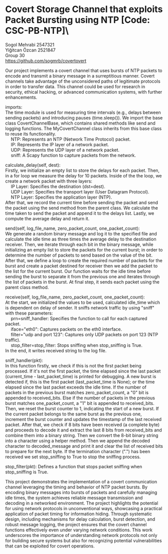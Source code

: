 # Covert Storage Channel that exploits Packet Bursting using NTP [Code: CSC-PB-NTP]\

Sogol Mehrabi 2547321\
Yiğitcan Özcan 2521847\
Group 30\
https://github.com/sogmrb/covertovert

Our project implements a covert channel that uses bursts of NTP packets to encode and transmit a binary message in a surreptitious manner. Covert channels take advantage of the unconsidered paths of legitimate protocols in order to transfer data. This channel could be used for research in security, ethical hacking, or advanced communication systems, with further enhancements.

imports:\
    The time module is used for measuring time intervals (e.g., delays between sending packets) and introducing pauses (time.sleep()). We import the base class CovertChannelBase, which contains shared methods like send and logging functions. The MyCovertChannel class inherits from this base class to reuse its functionality.\
    &emsp; NTP: Represents an NTP (Network Time Protocol) packet.\
    &emsp; IP: Represents the IP layer of a network packet.\
    &emsp; UDP: Represents the UDP layer of a network packet.\
    &emsp; sniff: A Scapy function to capture packets from the network.

calculate_delay(self, dest):\
    Firstly, we initialize an empty list to store the delays for each packet. Then, in a for loop we measure the delay for 10 packets. Inside of the the loop, we create a network packet with three layers:\
        &emsp; IP Layer: Specifies the destination (dst=dest).\
        &emsp; UDP Layer: Specifies the transport layer (User Datagram Protocol).\
        &emsp; NTP Layer: Specifies the application layer (NTP).\
    After that, we record the current time before sending the packet and send the packet using the send method from the parent class. We calculate the time taken to send the packet and append it to the delays list. Lastly, we compute the average delay and return it.

send(self, log_file_name, zero_packet_count, one_packet_count):\
    We generate a random binary message and log it to the specified file and calculate the idle time as three times the average delay to the destination receiver. Then, we iterate through each bit in the binary message, while initializing an empty list to store the packets for the current burst; in order to determine the number of packets to send based on the value of the bit. After that, we define a loop to create the required number of packets for the burst and create a packet destined for receiver then we add the packet to the list for the current burst. Our function waits for the idle time before sending the burst to separate it from the previous one and iterates through the list of packets in the burst. At final step, it sends each packet using the parent class method.

receive(self, log_file_name, zero_packet_count, one_packet_count):\
    At the start, we initialized the values to be used, calculated idle_time which is dependent on delay of sender. It sniffs network traffic by using "sniff" with these parameters:\
        &emsp; prn=sniff_handler: Specifies the function to call for each captured packet.\
        &emsp; iface="eth0": Captures packets on the eth0 interface.\
        &emsp; filter="udp and port 123": Captures only UDP packets on port 123 (NTP traffic).\
        &emsp; stop_filter=stop_filter: Stops sniffing when stop_sniffing is True.\
    In the end, it writes received string to the log file.

sniff_handler(pkt):\
    In this function firstly, we check if this is not the first packet being processed. If it's not the first packet, the time elapsed since the last packet (current_time - last_packet_time) is printed for debugging. A new burst is detected if, this is the first packet (last_packet_time is None); or the time elapsed since the last packet exceeds the idle time. If the number of packets in the previous burst matches zero_packet_count, a "0" bit is appended to received_bits. Else if the number of packets in the previous burst matches one_packet_count, a "1" bit is appended to received_bits. Then, we reset the burst counter to 1, indicating the start of a new burst. If the current packet belongs to the same burst as the previous one, increment the burst counter and updates the timestamp of the last received packet. After that, we check if 8 bits have been received (a complete byte) and proceeds to decode it and extract the last 8 bits from received_bits and combine them into a binary string. Then we convert the 8-bit binary string into a character using a helper method. Then we append the decoded character to decoded_message and print it and clear the list of received bits to prepare for the next byte. If the termination character (".") has been received we set stop_sniffing to True to stop the sniffing process.

stop_filter(pkt):
    Defines a function that stops packet sniffing when stop_sniffing is True.

This project demonstrates the implementation of a covert communication channel leveraging the timing and behavior of NTP packet bursts. By encoding binary messages into bursts of packets and carefully managing idle times, the system achieves reliable message transmission and decoding in a networked environment. The project highlights the potential for using network protocols in unconventional ways, showcasing a practical application of packet timing for information hiding. Through systematic design, including mechanisms for delay calculation, burst detection, and robust message logging, the project ensures that the covert channel functions effectively even under varying network conditions. This work underscores the importance of understanding network protocols not only for building secure systems but also for recognizing potential vulnerabilities that can be exploited for covert operations.